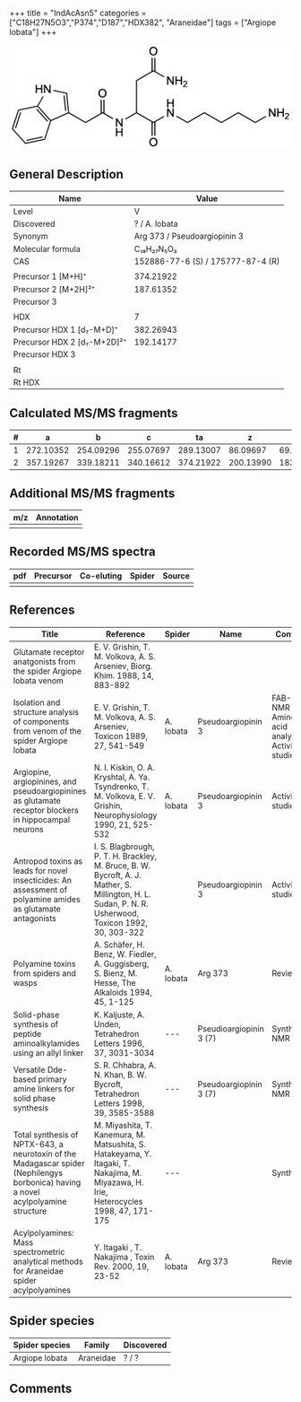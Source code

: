 +++
title = "IndAcAsn5"
categories = ["C18H27N5O3","P374","D187","HDX382",
"Araneidae"]
tags = ["Argiope lobata"]
+++

![](/img/IndAcAsn5.png)

## General Description

| Name                        | Value                             |
|-----------------------------|-----------------------------------|
| Level                       | V                                 |
| Discovered                  | ? / A. lobata                     |
| Synonym                     | Arg 373 / Pseudoargiopinin 3      |
| Molecular formula           | C₁₉H₂₇N₅O₃                        |
| CAS                         | 152886-77-6 (S) / 175777-87-4 (R) |
|                             |                                   |
| Precursor 1 [M+H]⁺          | 374.21922                         |
| Precursor 2 [M+2H]²⁺        | 187.61352                         |
| Precursor 3                 |                                   |
|                             |                                   |
| HDX                         | 7                                 |
| Precursor HDX 1 [d₇-M+D]⁺   | 382.26943                         |
| Precursor HDX 2 [d₇-M+2D]²⁺ | 192.14177                         |
| Precursor HDX 3             |                                   |
|                             |                                   |
| Rt                          |                                   |
| Rt HDX                      |                                   |

## Calculated MS/MS fragments

| # | a         | b         | c         | ta        | z         | y         | tz        |
|---|-----------|-----------|-----------|-----------|-----------|-----------|-----------|
| 1 | 272.10352 | 254.09296 | 255.07697 | 289.13007 | 86.09697  | 69.07042  | 103.12352 |
| 2 | 357.19267 | 339.18211 | 340.16612 | 374.21922 | 200.13990 | 183.11335 | 217.16645 |

## Additional MS/MS fragments

| m/z | Annotation |
|-----|------------|
|     |            |

## Recorded MS/MS spectra

| pdf | Precursor | Co-eluting | Spider | Source |
|-----|-----------|------------|--------|--------|
|     |           |            |        |        |

## References

| Title                                                                                                                             | Reference                                                                                                                                             | Spider    | Name                    | Content                                                 | Link                                                                                                 |
|-----------------------------------------------------------------------------------------------------------------------------------|-------------------------------------------------------------------------------------------------------------------------------------------------------|-----------|-------------------------|---------------------------------------------------------|------------------------------------------------------------------------------------------------------|
| Glutamate receptor anatgonists from the spider Argiope lobata venom                                                               | E. V. Grishin, T. M. Volkova, A. S. Arseniev, Biorg. Khim. 1988, 14, 883-892                                                                          |           |                         |                                                         |                                                                                                      |
| Isolation and structure analysis of components from venom of the spider Argiope lobata                                            | E. V. Grishin, T. M. Volkova, A. S. Arseniev, Toxicon 1989, 27, 541-549                                                                               | A. lobata | Pseudoargiopinin 3      | FAB-MS, NMR (ns), Amino acid analysis, Activity-studies | [Link](https://doi.org/10.1016/0041-0101(89)90115-3)                                                 |
| Argiopine, argiopinines, and pseudoargiopinines as glutamate receptor blockers in hippocampal neurons                             | N. I. Kiskin, O. A. Kryshtal, A. Ya. Tsyndrenko, T. M. Volkova, E. V. Grishin, Neurophysiology 1990, 21, 525-532                                      | A. lobata | Pseudoargiopinin 3      | Activity-studies                                        | [Link](https://doi.org/10.1007/BF01051949)                                                           |
| Antropod toxins as leads for novel insecticides: An assessment of polyamine amides as glutamate antagonists                       | I. S. Blagbrough, P. T. H. Brackley, M. Bruce, B. W. Bycroft, A. J. Mather, S. Millington, H. L. Sudan, P. N. R. Usherwood, Toxicon 1992, 30, 303-322 |           | Pseudoargiopinin 3      | Activity-studies                                        | [Link](https://doi.org/10.1016/0041-0101(92)90871-2)                                                 |
| Polyamine toxins from spiders and wasps                                                                                           | A. Schäfer, H. Benz, W. Fiedler, A. Guggisberg, S. Bienz, M. Hesse, The Alkaloids 1994, 45, 1-125                                                     | A. lobata | Arg 373                 | Review                                                  | [Link](https://doi.org/10.1016/S0099-9598(08)60276-X)                                                |
| Solid-phase synthesis of peptide aminoalkylamides using an allyl linker                                                           | K. Kaljuste, A. Unden, Tetrahedron Letters 1996, 37, 3031-3034                                                                                        | ---       | Pseudioargiopinin 3 (7) | Synthesis, NMR                                          | [Link](https://doi.org/10.1016/0040-4039(96)00461-3)                                                 |
| Versatile Dde-based primary amine linkers for solid phase synthesis                                                               | S. R. Chhabra, A. N. Khan, B. W. Bycroft, Tetrahedron Letters 1998, 39, 3585-3588                                                                     | ---       | Pseudoargiopinin 3 (7)  | Synthesis, NMR (ns)                                     | [Link](https://doi.org/10.1016/S0040-4039(98)00555-3)                                                |
| Total synthesis of NPTX-643, a neurotoxin of the Madagascar spider (Nephilengys borbonica) having a novel acylpolyamine structure | M. Miyashita, T. Kanemura, M. Matsushita, S. Hatakeyama, Y. Itagaki, T. Nakajima, M. Miyazawa, H. Irie, Heterocycles 1998, 47, 171-175                | ---       |                         | Synthesis                                               | [Link](https://www.infona.pl/resource/bwmeta1.element.elsevier-21290103-a950-3a60-bcdd-28a2c2b92696) |
| Acylpolyamines: Mass spectrometric analytical methods for Araneidae spider acylpolyamines                                         | Y. Itagaki , T. Nakajima , Toxin Rev. 2000, 19, 23-52                                                                                                 | A. lobata | Arg 373                 | Review                                                  | [Link](https://doi.org/10.1081/TXR-100100314)                                                        |

## Spider species

| Spider species | Family    | Discovered |
|----------------|-----------|------------|
| Argiope lobata | Araneidae | ? / ?      |

## Comments